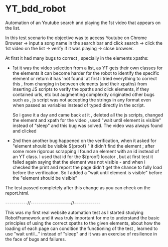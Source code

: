 # YT_bdd_robot
Automation of an Youtube search and playing the 1st video that appears on the list.

In this test scenario the objective was to access Youtube on Chrome Browser -> input a song name in the search bar and click search -> click the 1st video on the list -> verify if it was playing -> close browser.

At first it had many bugs to correct , specially in the elements xpaths:
  - 1st it was the video selection from a list, as YT gets their own classes for the elements it can become harder for the robot to identify the specific element or return it has 'not found'
      at first i tried everything to correct this , from changing in between elements (and their xpaths) from inserting JS scripts to verify the xpaths and click elements, if they contained urls, etc
      but augmenting complexity originated other bugs such as , js script was not accepting the strings in any format even when passed as variables instead of typed directly in the script.

      So i gave it a day and came back at it , deleted all the js scripts, changed the element and xpath for the video , used "wait until element is visible" instead of "sleep" and this bug was solved. The video was always found and clicked

  - 2nd then another bug happened on the verification, when it asked for "element should be visible ${proof} " it didn't find the element ; after some more rigorous scrapping I found an element with an id instead of an YT class.
    I used that id for the ${proof} locator , but at first test it failed again saying that the element was not visible - and when i checked the print and report the page didn't get the chance to fully load before the verification.
    So I added a "wait until element is visible" before the "element should be visible"

The test passed completely after this change as you can check on the report.html.

-----------//--------------------//-------------

This was my first real website automation test as I started studying RobotFramework and it was truly important for me to understand the basic principles of using the correct xpaths to the given elements, about how the loading of each page can condition the functioning of the test , learned to use "wait until..." instead of "sleep" and it was an exercise of resilience in the face of bugs and failures.



